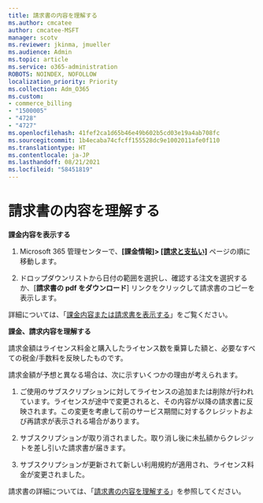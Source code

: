 ```yaml
---
title: 請求書の内容を理解する
ms.author: cmcatee
author: cmcatee-MSFT
manager: scotv
ms.reviewer: jkinma, jmueller
ms.audience: Admin
ms.topic: article
ms.service: o365-administration
ROBOTS: NOINDEX, NOFOLLOW
localization_priority: Priority
ms.collection: Adm_O365
ms.custom:
- commerce_billing
- "1500005"
- "4728"
- "4727"
ms.openlocfilehash: 41fef2ca1d65b46e49b602b5cd03e19a4ab708fc
ms.sourcegitcommit: 1b4ecaba74cfcff155528dc9e1002011afe0f110
ms.translationtype: HT
ms.contentlocale: ja-JP
ms.lasthandoff: 08/21/2021
ms.locfileid: "58451819"
---
```

# <a name="understand-your-bill"></a>請求書の内容を理解する

**課金内容を表示する**

1. Microsoft 365 管理センターで、**[課金情報]> [[請求と支払い]](https://go.microsoft.com/fwlink/p/?linkid=848039)** ページの順に移動します。

2. ドロップダウンリストから日付の範囲を選択し、確認する注文を選択するか、[**請求書の pdf をダウンロード**] リンクをクリックして請求書のコピーを表示します。

詳細については、「[課金内容または請求書を表示する](https://docs.microsoft.com/microsoft-365/commerce/billing-and-payments/view-your-bill-or-invoice)」をご覧ください。

**課金、請求内容を理解する**

請求金額はライセンス料金と購入したライセンス数を乗算した額と、必要なすべての税金/手数料を反映したものです。

請求金額が予想と異なる場合は、次に示すいくつかの理由が考えられます。

1. ご使用のサブスクリプションに対してライセンスの追加または削除が行われています。ライセンスが途中で変更されると、その内容が以降の請求書に反映されます。この変更を考慮して前のサービス期間に対するクレジットおよび再請求が表示される場合があります。

2. サブスクリプションが取り消されました。取り消し後に未払額からクレジットを差し引いた請求書が届きます。

3. サブスクリプションが更新されて新しい利用規約が適用され、ライセンス料金が変更されました。  

請求書の詳細については、「[請求書の内容を理解する](https://support.office.com/article/Understand-your-invoice-for-Office-365-for-business-0724b428-fb59-4962-8c37-6674166d7507)」を参照してください。
